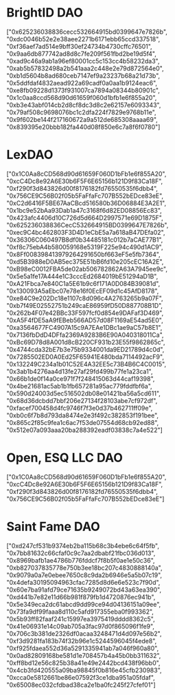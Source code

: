 # BrightID DAO
["0x625236038836cecc532664915bd0399647e7826b", "0xdc0046b52e2e38aee2271b6171ebb65ccd337518", "0xf36aef7ad514e9bff30ef24734b4730cffc76501", "0x9aa6db877742ad8d8c7fe209f561fbd2be19d5f4", "0xad9c46a9ab1a96ef80001cc5c153cc4b58232da3", "0xab5b57832498a2b541aaa2c448e2e79d872564e0", "0xb1d5604b8ad680ceb7147ef9a23237b68a21d73b", "0x5ddfdaf4832aead922a69cadf0a0aa1b9124eac6", "0xe8fb09228d1373f931007ca7894a08344b80901c", "0x1c0aa8ccd568d90d61659f060d1bfb1e6f855a20", "0xb3e43abf014cb2d8cf8dc3d8c2e62157e6093343", 	"0x79af508c9698076bc1c2dfa224f7829e9768b11e", "0x9f602be144f217160672a9a512de685308aaaa69", "0x839395e20bbb182fa440d08f850e6c7a8f6f0780"]

# LexDAO
["0x1C0Aa8cCD568d90d61659F060D1bFb1e6f855A20", "0xcC4Dc8e92A6E30b6F5F6E65156b121D9f83Ca18F", "0xf290f3d843826d00f8176182fd76550535f6dbb4", "0x756CE9C56B02f05b5FaFfaFc707B552bEDce83eE", "0xC2d6416F5BE67AaCBcd516580b36D06884E3A2E1", "0x1bc9e52bAa93Dab1a47c3168f6d82ED08856Ec83", "0x423afc4406d10C726d5d664D2997571e69D1875F", "0x625236038836CecC532664915BD0399647E7826b", "0xec9C4bc462803F3D4D1eCbE5a7a618aB47DEfa02", "0x36306C060497B8df0b34485181c012b7aCAE77B1", "0xf8c75ebA4b580059168e5319F225e94c490d1AC9", "0x8Ff008398413979264291650bf663eF5e5fb7364", "0xd5B3988eD0AB5ec375E51bB6fd10e205cEC16A2E", "0xB98eC0012FBA5de02ab506782862A63A7945ee9c", "0x5e5a1fe17A444e1C3cccEd2684019bE51294aD1B", "0xA21Fbca7e840C1a5E61b9c6f171A0D084B39081d", "0x130093A5aEbc07e78e16f0EcEF09d1c45AfD8178", "0xe84C9e202Dc18e1107c8d096c4A2763265b9a07F", "0xb7f49E02552751b249caE86959fD50D887708B1D", "0x262b4F07e42BBc33F597fcf0d854e9DAFaf3D469", "0xA5F4fDE5aA9fEBeb566AD57d08F1169aE54ad5E0", "0xa3564677FC4907A15c9A7EAe1DBc1ae9aC57b8E1", "0x7136fbDdD4DFfa2369A9283B6E90A040318011Ca", "0xBc69D78d8A001d8cB220CF931b23E55f9862865c", "0x4744cda32bE7b3e75b9334001da9ED21789d4c0d", "0x7285502ED0A0Ed25F65941E480bda7114492acF9", "0x132249C234a1b01C52E4A32EE5c73B4B6C4C0015", "0x3ab1b4276aa4d13fe27af29fd499b77fe1a23ca1", "0x66b1de0f14a0ce971f7f248415063d44caf19398", "0x4be21681ac5ab1b1fb657281a95ac779fddfbf6a", "0x590d24003d5ec516502db08e01421ba56a5cd611", "0x68d36dcbdd7bbf206e27134f28103abe7cf972df", "0xfacef700458d4fc9746f7f3e0d37b462711ff09e", "0xb0c6f7b8d793da8474e2e3f492c382853f191bee", "0x865c2f85c9fea1c6ac7f53de07554d68cb92ed88", "0x512e07a093aaa20ba288392eadf03838c7a4e522"]

# Open, ESQ LLC DAO
["0x1C0Aa8cCD568d90d61659F060D1bFb1e6f855A20", "0xcC4Dc8e92A6E30b6F5F6E65156b121D9f83Ca18F", "0xf290f3d843826d00f8176182fd76550535f6dbb4", "0x756CE9C56B02f05b5FaFfaFc707B552bEDce83eE"]

# Saint Fame DAO
["0xd247cf531b9374eb2ba115b68c3b4ebe6c64f5fb", "0x7bb81632c66cfaf0c9c7aa2dbabf21fbc036d013", "0x8969bafb1ae4786b776fddcf7f8b5f0ae1e50c36", "0xb827037835778e750b3ee18bc207c4830888140a", "0x9079a0a7e0ebee7650c8c9da2b6946e5a5b07c19", "0x4defa30195094963cfac7285d8d6e6e523c7f90d", "0x60e7ba91afd79ce71635b9249072bd43a63ea390", "0xd441b7e82e11d66b981f879fb1d4720876ec941b", "0x5e349eca2dc61abcd9dd99ce94d04136151a09ee", "0x73fa9df99faaa8d110c5afd917355eba0f993362", "0x5b93ff82faaf241c15997ea3975419dddd8362c5", "0x41e06931e14c09ab705a3fac97d0f865096f1fe9", "0x706c3b381de2326df0acaa3248471d4d097e56b2", "0xf3d9281fa183b74f32b96e1c5244596045f4ede8", "0xf925fdaea552d36a5291335941ab7a046f960a80", "0x0ad82809168be581d1e708457b4a45b0bb311632", "0xff8bd12e56c825b38a41e49e2442bcd438f96bb0", "0x4cb3fd420555a09ba98845f0b816e45cfb230983", "0xcca0e5812661be86e07592f3ce1dba951a05fdaf", "0x65008ec032cfdbad38ca2e1ba0fc245f27cfef01"]
